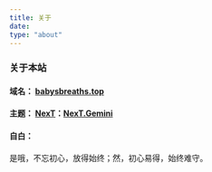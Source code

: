 ```yaml
---
title: 关于
date: 
type: "about"
---
```


### 关于本站

#### 域名： [babysbreaths.top](https://babysbreaths.top)

#### 主题： [NexT](https://babysbreaths.top)：[NexT.Gemini](https://github.com/theme-next/hexo-theme-next)

#### 自白：
是哦，不忘初心，放得始终；然，初心易得，始终难守。